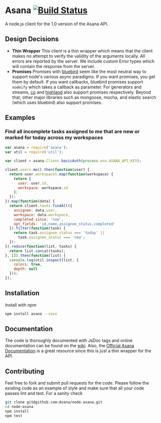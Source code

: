 # Asana [![Build Status][travis-image]][travis-url]

A node.js client for the 1.0 version of the Asana API.

## Design Decisions

- **Thin Wrapper** This client is a thin wrapper which means that the client
  makes no attempt to verify the validity of the arguments locally. All errors
  are reported by the server. We include custom Error types which will contain
  the response from the server.
- **Promises** Promises with [bluebird][bluebird] seem like the most neutral way
  to support node's various async paradigms. If you want promises, you get them 
  by default. If you want callbacks, bluebird promises support `nodeify` which
  takes a callback as parameter. For generators and streams, [co][co] and
  [highland][highland] also support promises respectively. Beyond that, other
  major libraries such as mongoose, mocha, and elastic search (which uses 
  bluebird) also support promises.

## Examples

### Find all incomplete tasks assigned to me that are new or marked for today across my workspaces

```js
var asana = require('asana');
var util = require('util');

var client = asana.Client.basicAuth(process.env.ASANA_API_KEY);

client.users.me().then(function(user) {
  return user.workspaces.map(function(workspace) {
    return {
      user: user.id,
      workspace: workspace.id
    };
  });
}).map(function(data) {
  return client.tasks.findAll({
    assignee: data.user,
    workspace: data.workspace,
    completed_since: 'now',
    opt_fields: 'id,name,assignee_status,completed'
  }).filter(function(task) {
    return task.assignee_status === 'today' ||
      task.assignee_status === 'new';
  });
}).reduce(function(list, tasks) {
  return list.concat(tasks);
}, []).then(function(list) {
  console.log(util.inspect(list, {
    colors: true,
    depth: null
  }));
});
```

## Installation

Install with npm

```sh
npm install asana --save
```

## Documentation

The code is thoroughly documented with JsDoc tags and online documentation can
be found on the [wiki][wiki]. Also, the 
[Official Asana Documentation][asana-doc] is a great resource since this is 
just a thin wrapper for the API.

## Contributing

Feel free to fork and submit pull requests for the code. Please follow the
existing code as an example of style and make sure that all your code passes
lint and test. For a sanity check

```sh
git clone git@github.com:Asana/node-asana.git
cd node-asana
npm install
npm test
```

[travis-url]: http://travis-ci.org/Asana/node-asana
[travis-image]: http://img.shields.io/travis/Asana/node-asana.svg?style=flat

[bluebird]: https://github.com/petkaantonov/bluebird
[co]: https://github.com/visionmedia/co
[highland]: http://highlandjs.org/

[wiki]: https://github.com/Asana/node-asana/wiki
[asana-doc]: http://developer.asana.com/documentation/
